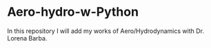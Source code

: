 # Aero-hydro-w-Python
In this repository I will add my works of Aero/Hydrodynamics with Dr. Lorena Barba.
